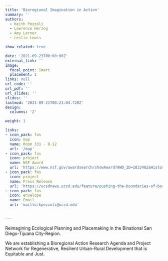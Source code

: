```yaml
---
title: 'Bioregional Imagination in Action'
summary: ''
authors: 
  - Keith Pezzoli
  - Lawrence Herzog
  - Amy Lerner
  - Leslie Lewis

show_related: true

date: '2021-09-23T00:00:00Z'
external_link: ''
image:
  focal_point: Smart
  placement: 1
links: null
url_code: ''
url_pdf: ''
url_slides: ''
slides: ''
lastmod: '2021-09-21T00:21:04.720Z'
design:
  columns: '2'

weight: 1

links:
- icon_pack: fas
  icon: map
  name: Room 331 - D-12
  url: '/map'
- icon_pack: fas
  icon: project
  name: NSF Award
  url: 'https://www.nsf.gov/awardsearch/showAward?AWD_ID=1833482&HistoricalAwards=false'  
- icon_pack: fas
  icon: project
  name: Press Release
  url: 'https://ucsdnews.ucsd.edu/feature/pushing-the-boundaries-of-border-research'  
- icon_pack: fas
  icon: envelope
  name: Email
  url: 'mailto:kpezzoli@ucsd.edu'

  
---
```

Reimagining Ecological Planning and Placemaking in the Binational San Diego-Tijuana City-Region.

We are establishing a Bioregional Action Research Agenda and Project Network for Regenerative, Resilient Urban-Rural Development that is Equitable and Just. 